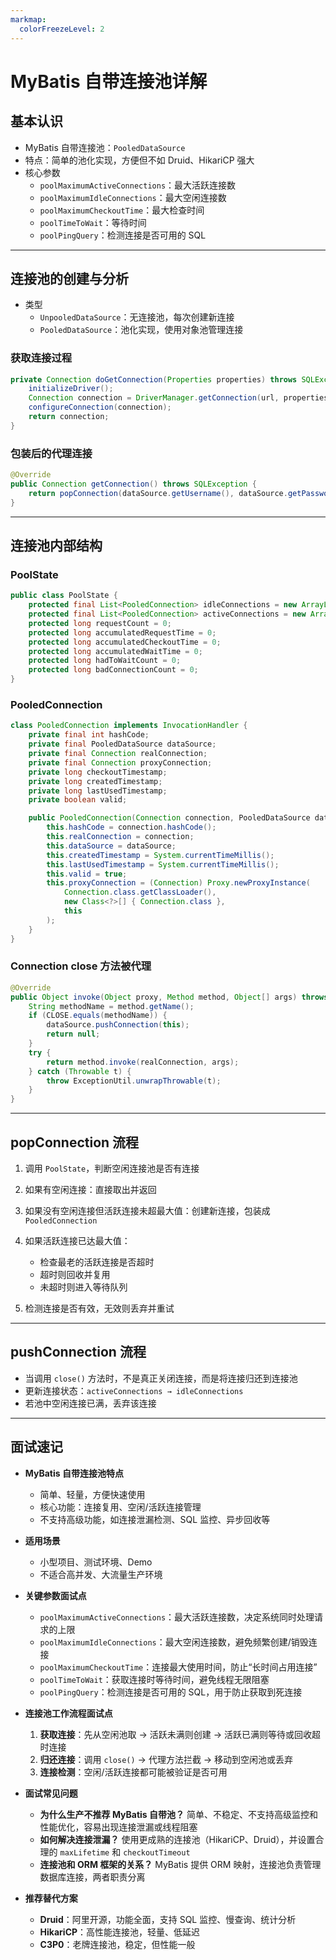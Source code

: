 ```yaml
---
markmap:
  colorFreezeLevel: 2
---
```


# MyBatis 自带连接池详解

## 基本认识

- MyBatis 自带连接池：`PooledDataSource`
- 特点：简单的池化实现，方便但不如 Druid、HikariCP 强大
- 核心参数
  - `poolMaximumActiveConnections`：最大活跃连接数
  - `poolMaximumIdleConnections`：最大空闲连接数
  - `poolMaximumCheckoutTime`：最大检查时间
  - `poolTimeToWait`：等待时间
  - `poolPingQuery`：检测连接是否可用的 SQL

---

## 连接池的创建与分析

- 类型
  - `UnpooledDataSource`：无连接池，每次创建新连接
  - `PooledDataSource`：池化实现，使用对象池管理连接

### 获取连接过程

```java
private Connection doGetConnection(Properties properties) throws SQLException {
    initializeDriver();
    Connection connection = DriverManager.getConnection(url, properties);
    configureConnection(connection);
    return connection;
}
```

### 包装后的代理连接

```java
@Override
public Connection getConnection() throws SQLException {
    return popConnection(dataSource.getUsername(), dataSource.getPassword()).getProxyConnection();
}
```

---

## 连接池内部结构

### PoolState

```java
public class PoolState {
    protected final List<PooledConnection> idleConnections = new ArrayList<>();
    protected final List<PooledConnection> activeConnections = new ArrayList<>();
    protected long requestCount = 0;
    protected long accumulatedRequestTime = 0;
    protected long accumulatedCheckoutTime = 0;
    protected long accumulatedWaitTime = 0;
    protected long hadToWaitCount = 0;
    protected long badConnectionCount = 0;
}
```

### PooledConnection

```java
class PooledConnection implements InvocationHandler {
    private final int hashCode;
    private final PooledDataSource dataSource;
    private final Connection realConnection;
    private final Connection proxyConnection;
    private long checkoutTimestamp;
    private long createdTimestamp;
    private long lastUsedTimestamp;
    private boolean valid;

    public PooledConnection(Connection connection, PooledDataSource dataSource) {
        this.hashCode = connection.hashCode();
        this.realConnection = connection;
        this.dataSource = dataSource;
        this.createdTimestamp = System.currentTimeMillis();
        this.lastUsedTimestamp = System.currentTimeMillis();
        this.valid = true;
        this.proxyConnection = (Connection) Proxy.newProxyInstance(
            Connection.class.getClassLoader(),
            new Class<?>[] { Connection.class },
            this
        );
    }
}
```

### Connection close 方法被代理

```java
@Override
public Object invoke(Object proxy, Method method, Object[] args) throws Throwable {
    String methodName = method.getName();
    if (CLOSE.equals(methodName)) {
        dataSource.pushConnection(this);
        return null;
    }
    try {
        return method.invoke(realConnection, args);
    } catch (Throwable t) {
        throw ExceptionUtil.unwrapThrowable(t);
    }
}
```

---

## popConnection 流程

1. 调用 `PoolState`，判断空闲连接池是否有连接
2. 如果有空闲连接：直接取出并返回
3. 如果没有空闲连接但活跃连接未超最大值：创建新连接，包装成 `PooledConnection`
4. 如果活跃连接已达最大值：

   - 检查最老的活跃连接是否超时
   - 超时则回收并复用
   - 未超时则进入等待队列

5. 检测连接是否有效，无效则丢弃并重试

---

## pushConnection 流程

- 当调用 `close()` 方法时，不是真正关闭连接，而是将连接归还到连接池
- 更新连接状态：`activeConnections → idleConnections`
- 若池中空闲连接已满，丢弃该连接

---

## 面试速记

- **MyBatis 自带连接池特点**

  - 简单、轻量，方便快速使用
  - 核心功能：连接复用、空闲/活跃连接管理
  - 不支持高级功能，如连接泄漏检测、SQL 监控、异步回收等

- **适用场景**

  - 小型项目、测试环境、Demo
  - 不适合高并发、大流量生产环境

- **关键参数面试点**

  - `poolMaximumActiveConnections`：最大活跃连接数，决定系统同时处理请求的上限
  - `poolMaximumIdleConnections`：最大空闲连接数，避免频繁创建/销毁连接
  - `poolMaximumCheckoutTime`：连接最大使用时间，防止“长时间占用连接”
  - `poolTimeToWait`：获取连接时等待时间，避免线程无限阻塞
  - `poolPingQuery`：检测连接是否可用的 SQL，用于防止获取到死连接

- **连接池工作流程面试点**

  1. **获取连接**：先从空闲池取 → 活跃未满则创建 → 活跃已满则等待或回收超时连接
  2. **归还连接**：调用 `close()` → 代理方法拦截 → 移动到空闲池或丢弃
  3. **连接检测**：空闲/活跃连接都可能被验证是否可用

- **面试常见问题**

  - **为什么生产不推荐 MyBatis 自带池？**
    简单、不稳定、不支持高级监控和性能优化，容易出现连接泄漏或线程阻塞
  - **如何解决连接泄漏？**
    使用更成熟的连接池（HikariCP、Druid），并设置合理的 `maxLifetime` 和 `checkoutTimeout`
  - **连接池和 ORM 框架的关系？**
    MyBatis 提供 ORM 映射，连接池负责管理数据库连接，两者职责分离

- **推荐替代方案**

  - **Druid**：阿里开源，功能全面，支持 SQL 监控、慢查询、统计分析
  - **HikariCP**：高性能连接池，轻量、低延迟
  - **C3P0**：老牌连接池，稳定，但性能一般
